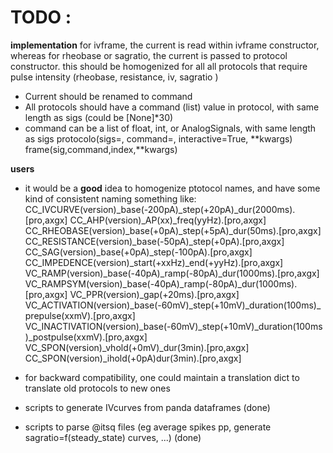 TODO :
=====================
**implementation**
for ivframe, the current is read within ivframe constructor, whereas for rheobase or sagratio, the current is passed to protocol constructor.
this should be homogenized for all all protocols that require pulse intensity (rheobase, resistance, iv, sagratio )
+ Current should be renamed to command
+ All protocols should have a command (list) value in protocol, with same length as sigs (could be [None]*30)
+ command can be a list of float, int, or AnalogSignals, with same length as sigs
protocolo(sigs=, command=, interactive=True, **kwargs)
frame(sig,command,index,**kwargs)

**users**
+ it would be a **good** idea to homogenize ptotocol names, and have some kind of consistent naming
something like:
CC_IVCURVE(version)_base(-200pA)_step(+20pA)_dur(2000ms).[pro,axgx]
CC_AHP(version)_AP(xx)_freq(yyHz).[pro,axgx]
CC_RHEOBASE(version)_base(+0pA)_step(+5pA)_dur(50ms).[pro,axgx]
CC_RESISTANCE(version)_base(-50pA)_step(+0pA).[pro,axgx]
CC_SAG(version)_base(+0pA)_step(-100pA).[pro,axgx]
CC_IMPEDENCE(version)_start(+xxHz)_end(+yyHz).[pro,axgx]
VC_RAMP(version)_base(-40pA)_ramp(-80pA)_dur(1000ms).[pro,axgx]
VC_RAMPSYM(version)_base(-40pA)_ramp(-80pA)_dur(1000ms).[pro,axgx]
VC_PPR(version)_gap(+20ms).[pro,axgx]
VC_ACTIVATION(version)_base(-60mV)_step(+10mV)_duration(100ms)_prepulse(xxmV).[pro,axgx]
VC_INACTIVATION(version)_base(-60mV)_step(+10mV)_duration(100ms)_postpulse(xxmV).[pro,axgx]
VC_SPON(version)_vhold(+0mV)_dur(3min).[pro,axgx]
CC_SPON(version)_ihold(+0pA)dur(3min).[pro,axgx]

+ for backward compatibility, one could maintain a translation dict to translate old protocols to new ones

+ scripts to generate IVcurves from panda dataframes (done)
+ scripts to parse @itsq files (eg average spikes pp, generate sagratio=f(steady_state) curves, ...) (done)
